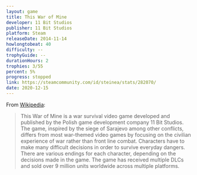 ```yaml
---
layout: game
title: This War of Mine
developer: 11 Bit Studios
publisher: 11 Bit Studios
platform: Steam
releaseDate: 2014-11-14
howlongtobeat: 40
difficulty: --
trophyGuide: --
durationHours: 2
trophies: 3/55
percent: 5%
progress: stopped
link: https://steamcommunity.com/id/steinea/stats/282070/
date: 2020-12-15
---
```


From [Wikipedia](https://en.wikipedia.org/wiki/This_War_of_Mine):

> This War of Mine is a war survival video game developed and published by the Polish game development company 11 Bit Studios. The game, inspired by the siege of Sarajevo among other conflicts, differs from most war-themed video games by focusing on the civilian experience of war rather than front line combat. Characters have to make many difficult decisions in order to survive everyday dangers. There are various endings for each character, depending on the decisions made in the game. The game has received multiple DLCs and sold over 9 million units worldwide across multiple platforms.
